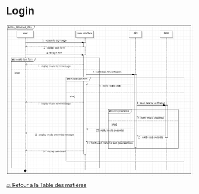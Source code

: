 # Login 

<img src="../../../Assets/Images/DS_login.png" alt="Diagramme d'activité" width=auto>

[🔙 Retour à la Table des matières](../Diagramme-activité/README.md)
